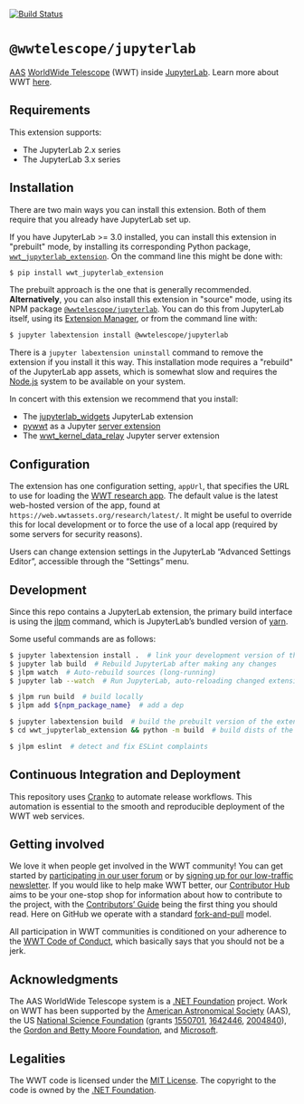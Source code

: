 [![Build Status](https://dev.azure.com/aasworldwidetelescope/WWT/_apis/build/status/WorldWideTelescope.wwt-jupyterlab?branchName=master)](https://dev.azure.com/aasworldwidetelescope/WWT/_build/latest?definitionId=24&branchName=master)

# `@wwtelescope/jupyterlab`

[AAS] [WorldWide Telescope][wwt-home] (WWT) inside [JupyterLab]. Learn more
about WWT [here][wwt-home].

[AAS]: https://aas.org/
[wwt-home]: https://worldwidetelescope.org/home/
[JupyterLab]: https://jupyterlab.readthedocs.io/


## Requirements

This extension supports:

- The JupyterLab 2.x series
- The JupyterLab 3.x series


## Installation

There are two main ways you can install this extension. Both of them require
that you already have JupyterLab set up.

If you have JupyterLab >= 3.0 installed, you can install this extension in
"prebuilt" mode, by installing its corresponding Python package,
[`wwt_jupyterlab_extension`]. On the command line this might be done with:

[`wwt_jupyterlab_extension`]: https://pypi.org/project/wwt-jupyterlab-extension/

```bash
$ pip install wwt_jupyterlab_extension
```

The prebuilt approach is the one that is generally recommended.
**Alternatively**, you can also install this extension in "source" mode, using
its NPM package [`@wwtelescope/jupyterlab`]. You can do this from JupyterLab
itself, using its [Extension Manager], or from the command line with:

[`@wwtelescope/jupyterlab`]: https://www.npmjs.com/package/@wwtelescope/jupyterlab
[Extension Manager]: https://jupyterlab.readthedocs.io/en/stable/user/extensions.html#managing-extensions-using-the-extension-manager

```bash
$ jupyter labextension install @wwtelescope/jupyterlab
```

There is a `jupyter labextension uninstall` command to remove the extension if
you install it this way. This installation mode requires a "rebuild" of the
JupyterLab app assets, which is somewhat slow and requires the [Node.js] system
to be available on your system.

[Node.js]: https://nodejs.org/

In concert with this extension we recommend that you install:

- The [jupyterlab_widgets] JupyterLab extension
- [pywwt] as a Jupyter [server extension]
- The [wwt_kernel_data_relay] Jupyter server extension

[jupyterlab_widgets]: https://pypi.org/project/jupyterlab-widgets/
[pywwt]: https://pywwt.readthedocs.io/
[server extension]: https://jupyter-notebook.readthedocs.io/en/stable/extending/handlers.html#writing-a-notebook-server-extension
[wwt_kernel_data_relay]: https://wwt-kernel-data-relay.readthedocs.io/


## Configuration

The extension has one configuration setting, `appUrl`, that specifies the URL to
use for loading the [WWT research app][rapp]. The default value is the latest
web-hosted version of the app, found at
`https://web.wwtassets.org/research/latest/`. It might be useful to override
this for local development or to force the use of a local app (required by some
servers for security reasons).

[rapp]: https://docs.worldwidetelescope.org/research-app/latest/

Users can change extension settings in the JupyterLab “Advanced Settings
Editor”, accessible through the “Settings” menu.


## Development

Since this repo contains a JupyterLab extension, the primary build interface is
using the [jlpm] command, which is JupyterLab’s bundled version of [yarn].

[jlpm]: https://jupyterlab.readthedocs.io/en/stable/extension/extension_tutorial.html
[yarn]: https://yarnpkg.com/

Some useful commands are as follows:

```bash
$ jupyter labextension install .  # link your development version of the extension with JupyterLab
$ jupyter lab build  # Rebuild JupyterLab after making any changes
$ jlpm watch  # Auto-rebuild sources (long-running)
$ jupyter lab --watch  # Run JupyterLab, auto-reloading changed extensions (long-running)

$ jlpm run build  # build locally
$ jlpm add ${npm_package_name}  # add a dep

$ jupyter labextension build  # build the prebuilt version of the extension
$ cd wwt_jupyterlab_extension && python -m build  # build dists of the prebuild Python module

$ jlpm eslint  # detect and fix ESLint complaints
```


## Continuous Integration and Deployment

This repository uses [Cranko] to automate release workflows. This automation is
essential to the smooth and reproducible deployment of the WWT web services.

[Cranko]: https://pkgw.github.io/cranko/


## Getting involved

We love it when people get involved in the WWT community! You can get started
by [participating in our user forum] or by
[signing up for our low-traffic newsletter]. If you would like to help make
WWT better, our [Contributor Hub] aims to be your one-stop shop for
information about how to contribute to the project, with the
[Contributors’ Guide] being the first thing you should read. Here on GitHub we
operate with a standard [fork-and-pull] model.

[participating in our user forum]: https://wwt-forum.org/
[signing up for our low-traffic newsletter]: https://bit.ly/wwt-signup
[Contributor Hub]: https://worldwidetelescope.github.io/
[Contributors’ Guide]: https://worldwidetelescope.github.io/contributing/
[fork-and-pull]: https://help.github.com/en/articles/about-collaborative-development-models

All participation in WWT communities is conditioned on your adherence to the
[WWT Code of Conduct], which basically says that you should not be a jerk.

[WWT Code of Conduct]: https://worldwidetelescope.github.io/code-of-conduct/


## Acknowledgments

The AAS WorldWide Telescope system is a [.NET Foundation] project. Work on WWT
has been supported by the [American Astronomical Society] (AAS), the US
[National Science Foundation] (grants [1550701], [1642446], [2004840]), the [Gordon
and Betty Moore Foundation], and [Microsoft].

[American Astronomical Society]: https://aas.org/
[.NET Foundation]: https://dotnetfoundation.org/
[National Science Foundation]: https://www.nsf.gov/
[1550701]: https://www.nsf.gov/awardsearch/showAward?AWD_ID=1550701
[1642446]: https://www.nsf.gov/awardsearch/showAward?AWD_ID=1642446
[2004840]: https://www.nsf.gov/awardsearch/showAward?AWD_ID=2004840
[Gordon and Betty Moore Foundation]: https://www.moore.org/
[Microsoft]: https://www.microsoft.com/


## Legalities

The WWT code is licensed under the [MIT License]. The copyright to the code is
owned by the [.NET Foundation].

[MIT License]: https://opensource.org/licenses/MIT
